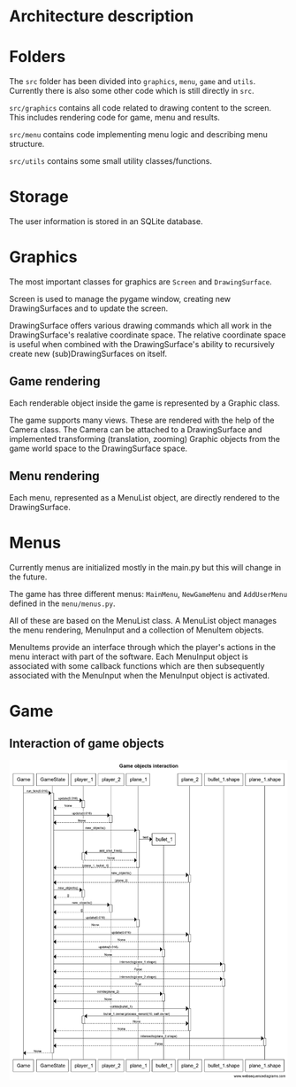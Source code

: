 # Architecture description

# Folders
The `src` folder has been divided into `graphics`, `menu`, `game` and `utils`.
Currently there is also some other code which is still directly in `src`.

`src/graphics` contains all code related to drawing content to the screen.
This includes rendering code for game, menu and results.

`src/menu` contains code implementing menu logic and describing menu structure.

`src/utils` contains some small utility classes/functions.

# Storage

The user information is stored in an SQLite database.

# Graphics

The most important classes for graphics are `Screen` and `DrawingSurface`.

Screen is used to manage the pygame window, creating new DrawingSurfaces
and to update the screen.

DrawingSurface offers various drawing commands which all work
in the DrawingSurface's realative coordinate space. The relative
coordinate space is useful when combined with the DrawingSurface's
ability to recursively create new (sub)DrawingSurfaces on itself.

## Game rendering

Each renderable object inside the game is represented by a Graphic
class.

The game supports many views. These are rendered with the help
of the Camera class. The Camera can be attached to a DrawingSurface
and implemented transforming (translation, zooming) Graphic objects from
the game world space to the DrawingSurface space.


## Menu rendering

Each menu, represented as a MenuList object, are directly rendered
to the DrawingSurface.


# Menus

Currently menus are initialized mostly in the main.py but this will change
in the future.

The game has three different menus: `MainMenu`, `NewGameMenu` and `AddUserMenu`
defined in the `menu/menus.py`.

All of these are based on the MenuList class. A MenuList object manages
the menu rendering, MenuInput and a collection of MenuItem objects.

MenuItems provide an interface through which the player's
actions in the menu interact with part of the software. Each
MenuInput object is associated with some callback functions which
are then subsequently associated with the MenuInput when the MenuInput
object is activated.


# Game

## Interaction of game objects
![Game objects sequence diagram](./game_objects_sequence_diagram.png)

